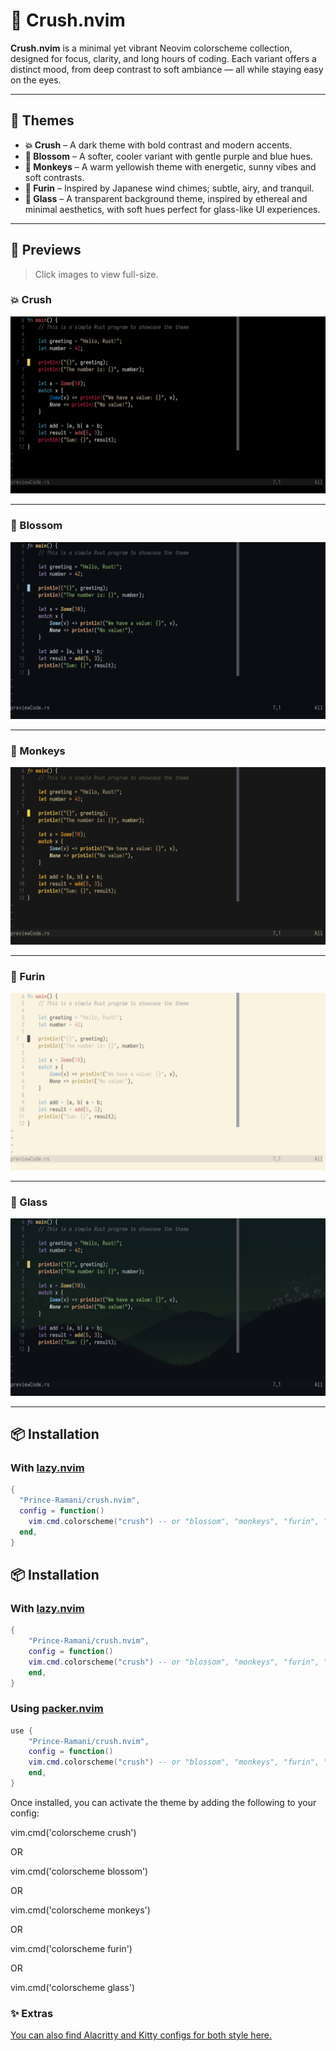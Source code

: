 # 🌸 **Crush.nvim**

**Crush.nvim** is a minimal yet vibrant Neovim colorscheme collection, designed for focus, clarity, and long hours of coding. Each variant offers a distinct mood, from deep contrast to soft ambiance — all while staying easy on the eyes.

---

## 🎨 **Themes**

- **💥 Crush** – A dark theme with bold contrast and modern accents.
- **🌼 Blossom** – A softer, cooler variant with gentle purple and blue hues.
- **🐒 Monkeys** – A warm yellowish theme with energetic, sunny vibes and soft contrasts.
- **🎐 Furin** – Inspired by Japanese wind chimes; subtle, airy, and tranquil.
- **🍃 Glass** – A transparent background theme, inspired by ethereal and minimal aesthetics, with soft hues perfect for glass-like UI experiences.

---

## 📸 **Previews**

> Click images to view full-size.

### 💥 Crush

![Crush Theme](./preview/crush.png)

---

### 🌼 Blossom

![Blossom Theme](./preview/blossom.png)

---

### 🐒 Monkeys

![Monkeys Theme](./preview/monkeys.png)

---

### 🎐 Furin

![Furin Theme](./preview/furin.png)

---

### 🍃 Glass

![Glass Theme](./preview/glass.png)

---

## 📦 **Installation**

### With [lazy.nvim](https://github.com/folke/lazy.nvim)

```lua
{
  "Prince-Ramani/crush.nvim",
  config = function()
    vim.cmd.colorscheme("crush") -- or "blossom", "monkeys", "furin", "glass"
  end,
}
```

## 📦 Installation

### With [lazy.nvim](https://github.com/folke/lazy.nvim)

```lua
{
    "Prince-Ramani/crush.nvim",
    config = function()
    vim.cmd.colorscheme("crush") -- or "blossom", "monkeys", "furin", "glass"
    end,
}
```

### Using [packer.nvim](https://github.com/wbthomason/packer.nvim)

```lua
use {
    "Prince-Ramani/crush.nvim",
    config = function()
    vim.cmd.colorscheme("crush") -- or "blossom", "monkeys", "furin", "glass"
    end,
}
```

Once installed, you can activate the theme by adding the following to your config:

vim.cmd('colorscheme crush')

OR

vim.cmd('colorscheme blossom')

OR

vim.cmd('colorscheme monkeys')

OR

vim.cmd('colorscheme furin')

OR

vim.cmd('colorscheme glass')

### ✨ Extras

[You can also find Alacritty and Kitty configs for both style here.](./extras)
